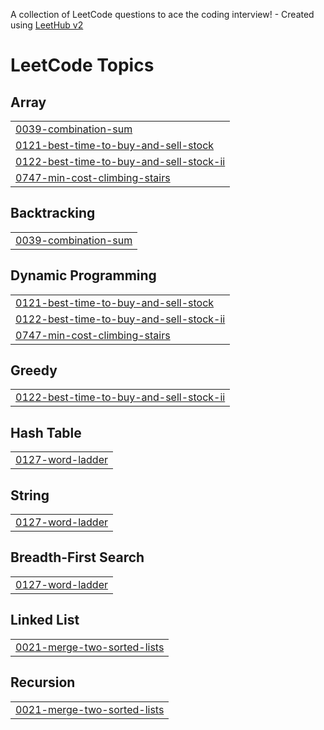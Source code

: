 A collection of LeetCode questions to ace the coding interview! - Created using [LeetHub v2](https://github.com/arunbhardwaj/LeetHub-2.0)
<!---LeetCode Topics Start-->
# LeetCode Topics
## Array
|  |
| ------- |
| [0039-combination-sum](https://github.com/DylanLi6905/Leetcode/tree/master/0039-combination-sum) |
| [0121-best-time-to-buy-and-sell-stock](https://github.com/DylanLi6905/Leetcode/tree/master/0121-best-time-to-buy-and-sell-stock) |
| [0122-best-time-to-buy-and-sell-stock-ii](https://github.com/DylanLi6905/Leetcode/tree/master/0122-best-time-to-buy-and-sell-stock-ii) |
| [0747-min-cost-climbing-stairs](https://github.com/DylanLi6905/Leetcode/tree/master/0747-min-cost-climbing-stairs) |
## Backtracking
|  |
| ------- |
| [0039-combination-sum](https://github.com/DylanLi6905/Leetcode/tree/master/0039-combination-sum) |
## Dynamic Programming
|  |
| ------- |
| [0121-best-time-to-buy-and-sell-stock](https://github.com/DylanLi6905/Leetcode/tree/master/0121-best-time-to-buy-and-sell-stock) |
| [0122-best-time-to-buy-and-sell-stock-ii](https://github.com/DylanLi6905/Leetcode/tree/master/0122-best-time-to-buy-and-sell-stock-ii) |
| [0747-min-cost-climbing-stairs](https://github.com/DylanLi6905/Leetcode/tree/master/0747-min-cost-climbing-stairs) |
## Greedy
|  |
| ------- |
| [0122-best-time-to-buy-and-sell-stock-ii](https://github.com/DylanLi6905/Leetcode/tree/master/0122-best-time-to-buy-and-sell-stock-ii) |
## Hash Table
|  |
| ------- |
| [0127-word-ladder](https://github.com/DylanLi6905/Leetcode/tree/master/0127-word-ladder) |
## String
|  |
| ------- |
| [0127-word-ladder](https://github.com/DylanLi6905/Leetcode/tree/master/0127-word-ladder) |
## Breadth-First Search
|  |
| ------- |
| [0127-word-ladder](https://github.com/DylanLi6905/Leetcode/tree/master/0127-word-ladder) |
## Linked List
|  |
| ------- |
| [0021-merge-two-sorted-lists](https://github.com/DylanLi6905/Leetcode/tree/master/0021-merge-two-sorted-lists) |
## Recursion
|  |
| ------- |
| [0021-merge-two-sorted-lists](https://github.com/DylanLi6905/Leetcode/tree/master/0021-merge-two-sorted-lists) |
<!---LeetCode Topics End-->